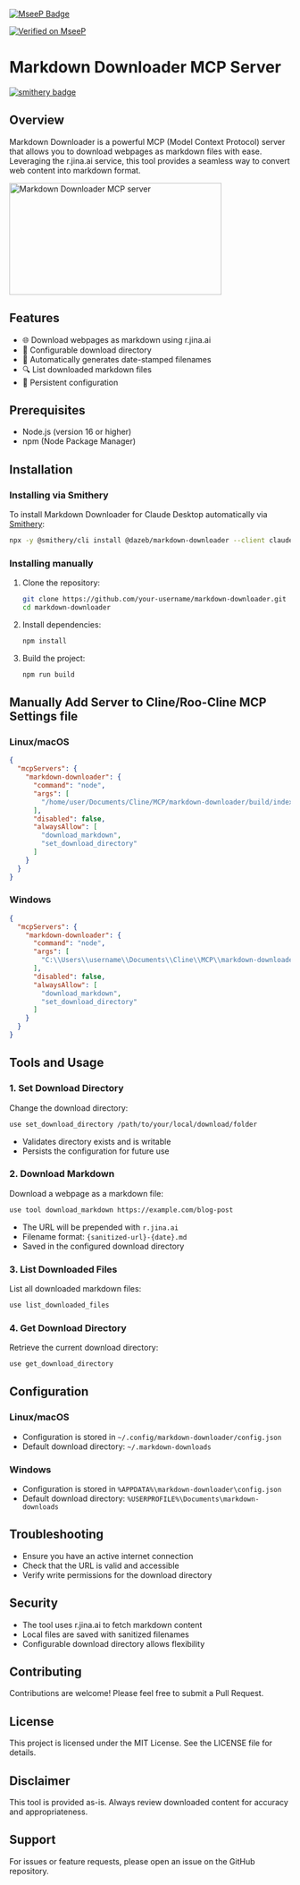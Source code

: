 [![MseeP Badge](https://mseep.net/pr/dazeb-markdown-downloader-badge.jpg)](https://mseep.ai/app/dazeb-markdown-downloader)

[![Verified on MseeP](https://mseep.ai/badge.svg)](https://mseep.ai/app/e85a9805-464e-46bd-a953-ccac0c4a5129)

# Markdown Downloader MCP Server

[![smithery badge](https://smithery.ai/badge/@dazeb/markdown-downloader)](https://smithery.ai/server/@dazeb/markdown-downloader)

## Overview

Markdown Downloader is a powerful MCP (Model Context Protocol) server that allows you to download webpages as markdown files with ease. Leveraging the r.jina.ai service, this tool provides a seamless way to convert web content into markdown format.

<a href="https://glama.ai/mcp/servers/jrki7zltg7">
  <img width="380" height="200" src="https://glama.ai/mcp/servers/jrki7zltg7/badge" alt="Markdown Downloader MCP server" />
</a>

## Features

- 🌐 Download webpages as markdown using r.jina.ai
- 📁 Configurable download directory
- 📝 Automatically generates date-stamped filenames
- 🔍 List downloaded markdown files
- 💾 Persistent configuration

## Prerequisites

- Node.js (version 16 or higher)
- npm (Node Package Manager)

## Installation

### Installing via Smithery

To install Markdown Downloader for Claude Desktop automatically via [Smithery](https://smithery.ai/server/@dazeb/markdown-downloader):

```bash
npx -y @smithery/cli install @dazeb/markdown-downloader --client claude
```

### Installing manually

1. Clone the repository:
   ```bash
   git clone https://github.com/your-username/markdown-downloader.git
   cd markdown-downloader
   ```

2. Install dependencies:
   ```bash
   npm install
   ```

3. Build the project:
   ```bash
   npm run build
   ```

## Manually Add Server to Cline/Roo-Cline MCP Settings file

### Linux/macOS
```json
{
  "mcpServers": {
    "markdown-downloader": {
      "command": "node",
      "args": [
        "/home/user/Documents/Cline/MCP/markdown-downloader/build/index.js"
      ],
      "disabled": false,
      "alwaysAllow": [
        "download_markdown",
        "set_download_directory"
      ]
    }
  }
}
```

### Windows
```json
{
  "mcpServers": {
    "markdown-downloader": {
      "command": "node",
      "args": [
        "C:\\Users\\username\\Documents\\Cline\\MCP\\markdown-downloader\\build\\index.js"
      ],
      "disabled": false,
      "alwaysAllow": [
        "download_markdown",
        "set_download_directory"
      ]
    }
  }
}
```

## Tools and Usage

### 1. Set Download Directory

Change the download directory:

```bash
use set_download_directory /path/to/your/local/download/folder
```

- Validates directory exists and is writable
- Persists the configuration for future use

### 2. Download Markdown

Download a webpage as a markdown file:

```bash
use tool download_markdown https://example.com/blog-post
```

- The URL will be prepended with `r.jina.ai`
- Filename format: `{sanitized-url}-{date}.md`
- Saved in the configured download directory

### 3. List Downloaded Files

List all downloaded markdown files:

```bash
use list_downloaded_files
```

### 4. Get Download Directory

Retrieve the current download directory:

```bash
use get_download_directory
```

## Configuration

### Linux/macOS
- Configuration is stored in `~/.config/markdown-downloader/config.json`
- Default download directory: `~/.markdown-downloads`

### Windows
- Configuration is stored in `%APPDATA%\markdown-downloader\config.json`
- Default download directory: `%USERPROFILE%\Documents\markdown-downloads`

## Troubleshooting

- Ensure you have an active internet connection
- Check that the URL is valid and accessible
- Verify write permissions for the download directory

## Security

- The tool uses r.jina.ai to fetch markdown content
- Local files are saved with sanitized filenames
- Configurable download directory allows flexibility

## Contributing

Contributions are welcome! Please feel free to submit a Pull Request.

## License

This project is licensed under the MIT License. See the LICENSE file for details.

## Disclaimer

This tool is provided as-is. Always review downloaded content for accuracy and appropriateness.

## Support

For issues or feature requests, please open an issue on the GitHub repository.
